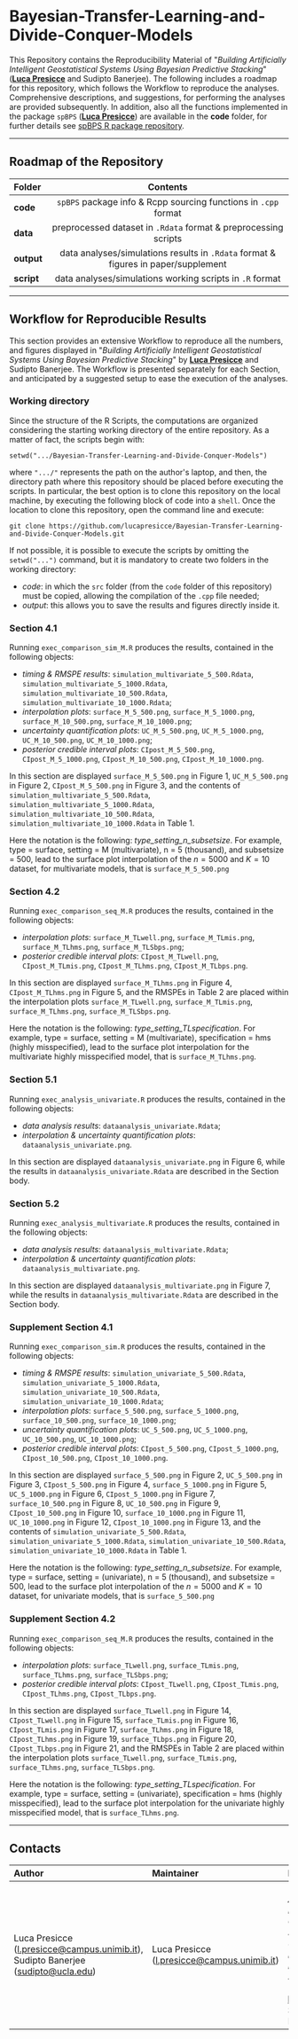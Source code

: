 # Bayesian-Transfer-Learning-and-Divide-Conquer-Models
This Repository contains the Reproducibility Material of "_Building Artificially Intelligent Geostatistical Systems Using Bayesian Predictive Stacking_" ([**Luca Presicce**](https://lucapresicce.github.io/) and Sudipto Banerjee). The following includes a roadmap for this repository, which follows the Workflow to reproduce the analyses. Comprehensive descriptions, and suggestions, for performing the analyses are provided subsequently.
In addition, also all the functions implemented in the package `spBPS` ([**Luca Presicce**](https://lucapresicce.github.io/)) are available in the **code** folder, for further details see [spBPS R package repository](https://github.com/lucapresicce/spBPS).

--------------------------------------------------------------------------------
## Roadmap of the Repository

| Folder | Contents |
| :--- | :---: |
| **code** | `spBPS` package info & Rcpp sourcing functions in `.cpp` format |
| **data** | preprocessed dataset in `.Rdata` format & preprocessing scripts |
| **output** | data analyses/simulations results in `.Rdata` format & figures in paper/supplement  |
| **script** | data analyses/simulations working scripts in `.R` format |


---------------------------------------------------------------------------------------------------------------------------
## Workflow for Reproducible Results

This section provides an extensive Workflow to reproduce all the numbers, and figures displayed in "_Building Artificially Intelligent Geostatistical Systems Using Bayesian Predictive Stacking_" by [**Luca Presicce**](https://lucapresicce.github.io/) and Sudipto Banerjee. The Workflow is presented separately for each Section, and anticipated by a suggested setup to ease the execution of the analyses.

### Working directory

Since the structure of the R Scripts, the computations are organized considering the starting working directory of the entire repository. As a matter of fact, the scripts begin with:
```{r, echo = F, eval = F, collapse = TRUE}
setwd(".../Bayesian-Transfer-Learning-and-Divide-Conquer-Models")
```
where `".../"` represents the path on the author's laptop, and then, the directory path where this repository should be placed before executing the scripts. In particular, the best option is to clone this repository on the local machine, by executing the following block of code into a `shell`. Once the location to clone this repository, open the command line and execute:
```{sh}
git clone https://github.com/lucapresicce/Bayesian-Transfer-Learning-and-Divide-Conquer-Models.git
```
If not possible, it is possible to execute the scripts by omitting the `setwd("...")` command, but it is mandatory to create two folders in the working directory:
* _code_: in which the `src` folder (from the `code` folder of this repository) must be copied, allowing the compilation of the `.cpp` file needed;
* _output_: this allows you to save the results and figures directly inside it.

<!--
### Package environments

In order to facilitate the reproducibility of the analyses, the `renv` R library was used to provide a working environment. The `renv.lock` file can be found in the `code` folder of this repository, providing all the packages needed to perform all the simulation experiments, and real data analyses.

Lastly, check the installation of the packages used in the scripts (within the `renv.lock` environment). The most important is the 'spBPS' package, for which installation the `devtools` library is required:
```{r}
if (!require(devtools)) {
  install.packages("devtools", dependencies = TRUE)
}
```
Once devtools is available on the local machine, installation from Github repository proceeds as follows:
```{r}
devtools::install_github("lucapresicce/spBPS")
```
-->

### Section 4.1

Running `exec_comparison_sim_M.R` produces the results, contained in the following objects: 
* _timing & RMSPE results_: `simulation_multivariate_5_500.Rdata`, `simulation_multivariate_5_1000.Rdata`, `simulation_multivariate_10_500.Rdata`, `simulation_multivariate_10_1000.Rdata`;
* _interpolation plots_: `surface_M_5_500.png`, `surface_M_5_1000.png`, `surface_M_10_500.png`, `surface_M_10_1000.png`;
* _uncertainty quantification plots_: `UC_M_5_500.png`, `UC_M_5_1000.png`, `UC_M_10_500.png`, `UC_M_10_1000.png`;
* _posterior credible interval plots_: `CIpost_M_5_500.png`, `CIpost_M_5_1000.png`, `CIpost_M_10_500.png`, `CIpost_M_10_1000.png`.

In this section are displayed `surface_M_5_500.png` in Figure 1, `UC_M_5_500.png` in Figure 2, `CIpost_M_5_500.png` in Figure 3, and the contents of `simulation_multivariate_5_500.Rdata`, `simulation_multivariate_5_1000.Rdata`, `simulation_multivariate_10_500.Rdata`, `simulation_multivariate_10_1000.Rdata` in Table 1.

Here the notation is the following: _type_setting_n_subsetsize_. For example, type = surface, setting = M (multivariate), n = 5 (thousand), and subsetsize = 500, lead to the surface plot interpolation of the $n=5000$ and $K=10$ dataset, for multivariate models, that is `surface_M_5_500.png`

### Section 4.2

Running `exec_comparison_seq_M.R` produces the results, contained in the following objects: 
* _interpolation plots_: `surface_M_TLwell.png`, `surface_M_TLmis.png`, `surface_M_TLhms.png`, `surface_M_TLSbps.png`;
* _posterior credible interval plots_: `CIpost_M_TLwell.png`, `CIpost_M_TLmis.png`, `CIpost_M_TLhms.png`, `CIpost_M_TLbps.png`.

In this section are displayed `surface_M_TLhms.png` in Figure 4, `CIpost_M_TLhms.png` in Figure 5, and the RMSPEs in Table 2 are placed within the interpolation plots `surface_M_TLwell.png`, `surface_M_TLmis.png`, `surface_M_TLhms.png`, `surface_M_TLSbps.png`.

Here the notation is the following: _type_setting_TLspecification_. For example, type = surface, setting = M (multivariate), specification = hms (highly misspecified), lead to the surface plot interpolation for the multivariate highly misspecified model, that is `surface_M_TLhms.png`.

### Section 5.1

Running `exec_analysis_univariate.R` produces the results, contained in the following objects: 
* _data analysis results_: `dataanalysis_univariate.Rdata`;
* _interpolation & uncertainty quantification plots_: `dataanalysis_univariate.png`.

In this section are displayed `dataanalysis_univariate.png` in Figure 6, while the results in `dataanalysis_univariate.Rdata` are described in the Section body.


### Section 5.2

Running `exec_analysis_multivariate.R` produces the results, contained in the following objects: 
* _data analysis results_: `dataanalysis_multivariate.Rdata`;
* _interpolation & uncertainty quantification plots_: `dataanalysis_multivariate.png`.

In this section are displayed `dataanalysis_multivariate.png` in Figure 7, while the results in `dataanalysis_multivariate.Rdata` are described in the Section body.

### Supplement Section 4.1

Running `exec_comparison_sim.R` produces the results, contained in the following objects: 
* _timing & RMSPE results_: `simulation_univariate_5_500.Rdata`, `simulation_univariate_5_1000.Rdata`, `simulation_univariate_10_500.Rdata`, `simulation_univariate_10_1000.Rdata`;
* _interpolation plots_: `surface_5_500.png`, `surface_5_1000.png`, `surface_10_500.png`, `surface_10_1000.png`;
* _uncertainty quantification plots_: `UC_5_500.png`, `UC_5_1000.png`, `UC_10_500.png`, `UC_10_1000.png`;
* _posterior credible interval plots_: `CIpost_5_500.png`, `CIpost_5_1000.png`, `CIpost_10_500.png`, `CIpost_10_1000.png`.

In this section are displayed `surface_5_500.png` in Figure 2, `UC_5_500.png` in Figure 3, `CIpost_5_500.png` in Figure 4, `surface_5_1000.png` in Figure 5, `UC_5_1000.png` in Figure 6, `CIpost_5_1000.png` in Figure 7, `surface_10_500.png` in Figure 8, `UC_10_500.png` in Figure 9, `CIpost_10_500.png` in Figure 10, `surface_10_1000.png` in Figure 11, `UC_10_1000.png` in Figure 12, `CIpost_10_1000.png` in Figure 13, and the contents of `simulation_univariate_5_500.Rdata`, `simulation_univariate_5_1000.Rdata`, `simulation_univariate_10_500.Rdata`, `simulation_univariate_10_1000.Rdata` in Table 1.

Here the notation is the following: _type_setting_n_subsetsize_. For example, type = surface, setting = (univariate), n = 5 (thousand), and subsetsize = 500, lead to the surface plot interpolation of the $n=5000$ and $K=10$ dataset, for univariate models, that is `surface_5_500.png`

### Supplement Section 4.2

Running `exec_comparison_seq_M.R` produces the results, contained in the following objects: 
* _interpolation plots_: `surface_TLwell.png`, `surface_TLmis.png`, `surface_TLhms.png`, `surface_TLSbps.png`;
* _posterior credible interval plots_: `CIpost_TLwell.png`, `CIpost_TLmis.png`, `CIpost_TLhms.png`, `CIpost_TLbps.png`.

In this section are displayed `surface_TLwell.png` in Figure 14, `CIpost_TLwell.png` in Figure 15, `surface_TLmis.png` in Figure 16, `CIpost_TLmis.png` in Figure 17, `surface_TLhms.png` in Figure 18, `CIpost_TLhms.png` in Figure 19, `surface_TLbps.png` in Figure 20, `CIpost_TLbps.png` in Figure 21, and the RMSPEs in Table 2 are placed within the interpolation plots `surface_TLwell.png`, `surface_TLmis.png`, `surface_TLhms.png`, `surface_TLSbps.png`.

Here the notation is the following: _type_setting_TLspecification_. For example, type = surface, setting = (univariate), specification = hms (highly misspecified), lead to the surface plot interpolation for the univariate highly misspecified model, that is `surface_TLhms.png`.

<!--

describes the folder structure for all the code used in [**Luca Presicce**](https://lucapresicce.github.io/) and Sudipto Banerjee "_Building Artificially Intelligent Geostatistical Systems Using Bayesian Predictive Stacking_". For any further questions, or problems/bugs concerning reproducibility, please contact the author/maintainer [**Luca Presicce**](https://lucapresicce.github.io/) (l.presicce@campus.unimib.it).
He will be happy to help you! :)

---------------------------------------------------------------------------------------------------------------------------
* reproducibility-code
  * analyses
    * univariate
      * exec_analysis_univariate.R **[contains R script for univariate data analysis]**
      * univariate.rar **[compressed archive - contains data for univariate data analysis]**
    * multivariate
      * exec_analysis_multivariate.R **[contains R script for multivariate data analysis]**
      * multivariate.rar **[compressed archive - contains data for multivariate data analysis]**
  * simulations
    * univariate
      * exec_comparison_sim.R **[contains R script for simulation: _ASMK vs SMK_]**
      * exe_comparison_seq.R **[contains R script for simulation: _Transfer learning_]**
    * multivariate
      * exec_comparison_sim_M.R **[contains R script for simulation: _ASMK vs SMK_]**
      
-->

--------------------------------------------------------------------------------
## Contacts

| **Author**|**Maintainer** |**Reference** |
| :--- | :--- | :--- |
| Luca Presicce (l.presicce@campus.unimib.it), Sudipto Banerjee (sudipto@ucla.edu) | Luca Presicce (l.presicce@campus.unimib.it) | "_Building Artificially Intelligent Geostatistical Systems Using Bayesian Predictive Stacking_" ([**Luca Presicce**](https://lucapresicce.github.io/) and Sudipto Banerjee)  |

<!--
Maintainer: l.presicce@campus.unimib.it
Reference: **Luca Presicce** and Sudipto Banerjee (2024+) *"Accelerated Meta-Kriging for massive Spatial dataset"* 
-->


